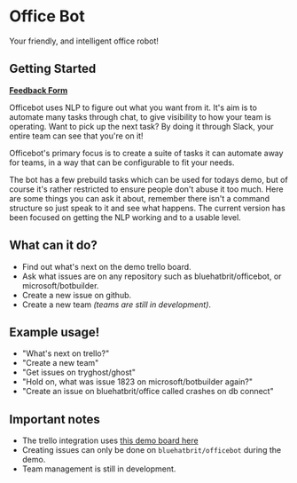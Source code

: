 # Office Bot

Your friendly, and intelligent office robot!

## Getting Started

**[Feedback Form](https://goo.gl/forms/FdyqRvBXSGIXOTcC2)**

Officebot uses NLP to figure out what you want from it. It's aim is to automate many tasks through chat, to give visibility to how your team is operating. Want to pick up the next task? By doing it through Slack, your entire team can see that you're on it!

Officebot's primary focus is to create a suite of tasks it can automate away for teams, in a way that can be configurable to fit your needs.

The bot has a few prebuild tasks which can be used for todays demo, but of course it's rather restricted to ensure people don't abuse it too much. Here are some things you can ask it about, remember there isn't a command structure so just speak to it and see what happens. The current version has been focused on getting the NLP working and to a usable level.

## What can it do?

* Find out what's next on the demo trello board.
* Ask what issues are on any repository such as bluehatbrit/officebot, or microsoft/botbuilder.
* Create a new issue on github.
* Create a new team _(teams are still in development)_.

## Example usage!

* "What's next on trello?"
* "Create a new team"
* "Get issues on tryghost/ghost"
* "Hold on, what was issue 1823 on microsoft/botbuilder again?"
* "Create an issue on bluehatbrit/office called crashes on db connect"

## Important notes

* The trello integration uses [this demo board here](https://trello.com/b/viHXwBnd/vintus)
* Creating issues can only be done on `bluehatbrit/officebot` during the demo.
* Team management is still in development.